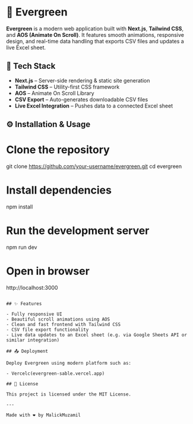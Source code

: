 # 🌿 Evergreen

**Evergreen** is a modern web application built with **Next.js**, **Tailwind CSS**, and **AOS (Animate On Scroll)**. It features smooth animations, responsive design, and real-time data handling that exports CSV files and updates a live Excel sheet.

## 🚀 Tech Stack

- **Next.js** – Server-side rendering & static site generation
- **Tailwind CSS** – Utility-first CSS framework
- **AOS** – Animate On Scroll Library
- **CSV Export** – Auto-generates downloadable CSV files
- **Live Excel Integration** – Pushes data to a connected Excel sheet

## ⚙️ Installation & Usage

# Clone the repository
git clone https://github.com/your-username/evergreen.git
cd evergreen

# Install dependencies
npm install

# Run the development server
npm run dev

# Open in browser
http://localhost:3000
```

## ✨ Features

- Fully responsive UI
- Beautiful scroll animations using AOS
- Clean and fast frontend with Tailwind CSS
- CSV file export functionality
- Live data updates to an Excel sheet (e.g. via Google Sheets API or similar integration)

## 📤 Deployment

Deploy Evergreen using modern platform such as:

- Vercelc(evergreen-sable.vercel.app)

## 📄 License

This project is licensed under the MIT License.

---

Made with ❤️ by MalickMuzamil
